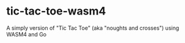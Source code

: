 # tic-tac-toe-wasm4
A simply version of "Tic Tac Toe" (aka "noughts and crosses") using WASM4 and Go
